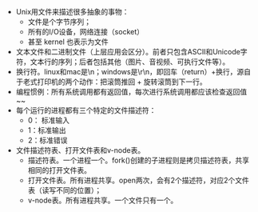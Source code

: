 * Unix用文件来描述很多抽象的事物：
  * 文件是个字节序列；
  * 所有的I/O设备，网络连接（socket）
  *  甚至 kernel 也表示为文件
* 文本文件和二进制文件（上层应用会区分）。前者只包含ASCII和Unicode字符，文本行的序列；后者包括其他（图片、音视频、可执行文件等）。
* 换行符。linux和mac是\n；windows是\r\n，即回车（return）+换行，源自于老式打印机的两个动作：把滚筒推回 + 旋转滚筒到下一行。
* 编程惯例：所有系统调用都有返回值，每次进行系统调用都应该检查返回值~~ 
* 每个运行的进程都有三个特定的文件描述符：
  * 0： 标准输入
  * 1：标准输出
  * 2：标准错误
* 文件描述符表、打开文件表和v-node表。
  * 描述符表。一个进程一个。fork()创建的子进程则是拷贝描述符表，共享相同的打开文件表。
  * 打开文件表。所有进程共享。open两次，会有2个描述符，对应2个文件表（读写不同的位置）；
  * v-node表。所有进程共享。一个文件只有一个。
